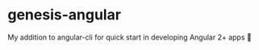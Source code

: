 # genesis-angular
My addition to angular-cli for quick start in developing Angular 2+ apps :rocket:
